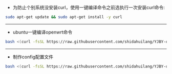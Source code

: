 - 为防止个别系统没安装curl，使用一键编译命令之前选执行一次安装curl命令:
```sh
sudo apt-get update && sudo apt-get install -y curl
```
---
- ubuntu一键编译openwrt命令
```sh
bash <(curl -fsSL https://raw.githubusercontent.com/shidahuilang/YJBY-openwrt/main/local.sh)
```
---
- 制作config配置文件

```sh
bash <(curl -fsSL https://raw.githubusercontent.com/shidahuilang/YJBY-openwrt/main/makeconfig.sh)
```
